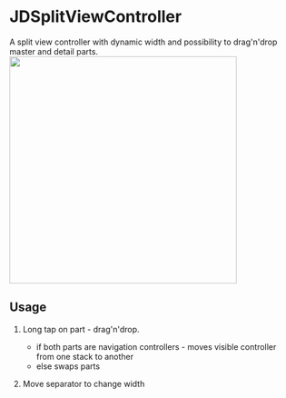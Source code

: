 JDSplitViewController
=====================

A split view controller with dynamic width and possibility to drag'n'drop master and detail parts.
<img src="https://www.dropbox.com/s/gucckexyqajhwpt/Demo.gif" width="400" />
## Usage

1) Long tap on part - drag'n'drop.
    - if both parts are navigation controllers - moves visible controller from one stack to another
    - else swaps parts

2) Move separator to change width
